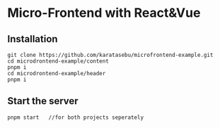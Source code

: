 # Micro-Frontend with React&Vue

## Installation

```
git clone https://github.com/karatasebu/microfrontend-example.git
cd microdrontend-example/content
pnpm i
cd microdrontend-example/header
pnpm i
```

## Start the server

```
pnpm start   //for both projects seperately
```
